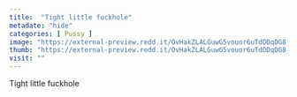 ```yaml
---
title:  "Tight little fuckhole"
metadate: "hide"
categories: [ Pussy ]
image: "https://external-preview.redd.it/OvHakZLALGuwG5vouor6uTdDDqDG8_K47z1l6fnmVjY.png?auto=webp&s=7dcdbde8295554690e984ab1f18a586679d69dac"
thumb: "https://external-preview.redd.it/OvHakZLALGuwG5vouor6uTdDDqDG8_K47z1l6fnmVjY.png?width=320&crop=smart&auto=webp&s=a1e7f3cdb29481f2b59fe22be2268a06c5492aa6"
visit: ""
---
```

Tight little fuckhole
